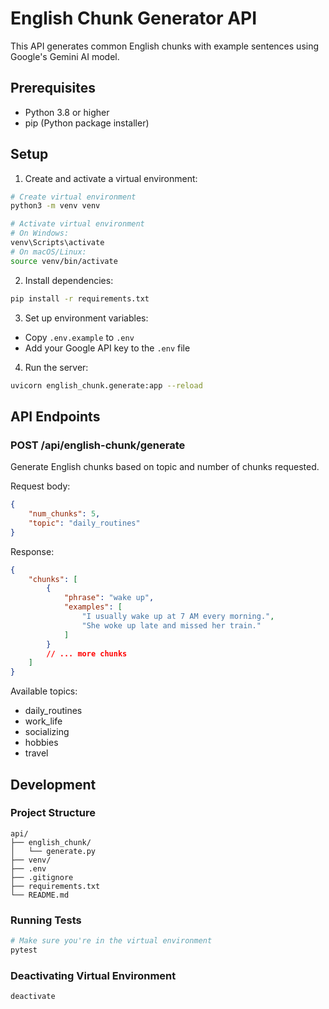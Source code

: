 # English Chunk Generator API

This API generates common English chunks with example sentences using Google's Gemini AI model.

## Prerequisites

- Python 3.8 or higher
- pip (Python package installer)

## Setup

1. Create and activate a virtual environment:

```bash
# Create virtual environment
python3 -m venv venv

# Activate virtual environment
# On Windows:
venv\Scripts\activate
# On macOS/Linux:
source venv/bin/activate
```

2. Install dependencies:
```bash
pip install -r requirements.txt
```

3. Set up environment variables:
- Copy `.env.example` to `.env`
- Add your Google API key to the `.env` file

4. Run the server:
```bash
uvicorn english_chunk.generate:app --reload
```

## API Endpoints

### POST /api/english-chunk/generate

Generate English chunks based on topic and number of chunks requested.

Request body:
```json
{
    "num_chunks": 5,
    "topic": "daily_routines"
}
```

Response:
```json
{
    "chunks": [
        {
            "phrase": "wake up",
            "examples": [
                "I usually wake up at 7 AM every morning.",
                "She woke up late and missed her train."
            ]
        }
        // ... more chunks
    ]
}
```

Available topics:
- daily_routines
- work_life
- socializing
- hobbies
- travel

## Development

### Project Structure
```
api/
├── english_chunk/
│   └── generate.py
├── venv/
├── .env
├── .gitignore
├── requirements.txt
└── README.md
```

### Running Tests
```bash
# Make sure you're in the virtual environment
pytest
```

### Deactivating Virtual Environment
```bash
deactivate
``` 